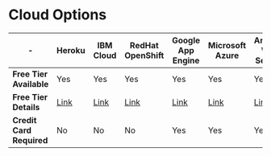 # Cloud Options

| - | Heroku | IBM Cloud | RedHat OpenShift | Google App Engine | Microsoft Azure | Amazon Web Service |
| --- | --- | --- | --- | --- | --- | --- |
| **Free Tier Available** | Yes | Yes | Yes | Yes | Yes | Yes |
| **Free Tier Details** | [Link](https://www.heroku.com/dynos) | [Link](https://cloud.ibm.com/docs/account?topic=account-accounts#lite-account-features) | [Link](https://www.openshift.com/products/online/) | [Link](https://cloud.google.com/free/docs/gcp-free-tier) | [Link](https://azure.microsoft.com/en-us/free/) | [Link](https://aws.amazon.com/free/free-tier-faqs/) |
| **Credit Card Required** | No | No | No | Yes | Yes | Yes |